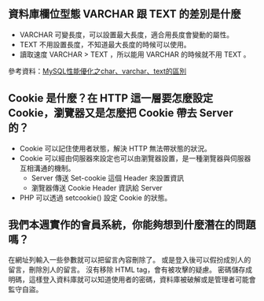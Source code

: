 ## 資料庫欄位型態 VARCHAR 跟 TEXT 的差別是什麼
* VARCHAR 可變長度，可以設置最大長度，適合用長度會變動的屬性。
* TEXT 不用設置長度，不知道最大長度的時候可以使用。
* 讀取速度 VARCHAR > TEXT ，所以能用 VARCHAR 的時候就不用 TEXT 。

參考資料：[MySQL性能優化之char、varchar、text的區別](https://www.twblogs.net/a/5c126982bd9eee5e40bb4de6)



## Cookie 是什麼？在 HTTP 這一層要怎麼設定 Cookie，瀏覽器又是怎麼把 Cookie 帶去 Server 的？

* Cookie 可以記住使用者狀態，解決 HTTP 無法帶狀態的狀況。
* Cookie 可以經由伺服器來設定也可以由瀏覽器設置，是一種瀏覽器與伺服器互相溝通的機制。
	- Server 傳送 Set-cookie 這個 Header 來設置資訊
	- 瀏覽器傳送 Cookie Header 資訊給 Server
* PHP 可以透過 setcookie() 設定 Cookie 的狀態。



## 我們本週實作的會員系統，你能夠想到什麼潛在的問題嗎？
在網址列輸入一些參數就可以把留言內容刪除了。
或是登入後可以假扮成別人的留言，刪除別人的留言。
沒有移除 HTML tag，會有被攻擊的疑慮。
密碼儲存成明碼，這樣登入資料庫就可以知道使用者的密碼，資料庫被破解或是管理者可能會監守自盜。
